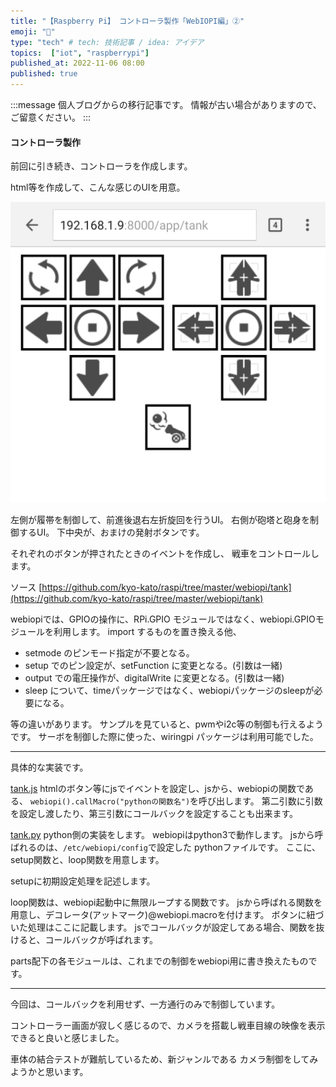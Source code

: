 ```yaml
---
title: "【Raspberry Pi】 コントローラ製作「WebIOPI編」②"
emoji: "🤖"
type: "tech" # tech: 技術記事 / idea: アイデア
topics:  ["iot", "raspberrypi"]
published_at: 2022-11-06 08:00
published: true
---
```

<!-- ブログ移行 articles/2016-11-06-raspi-webiopi-2.md -->

:::message
個人ブログからの移行記事です。
情報が古い場合がありますので、ご留意ください。
:::

#### コントローラ製作

前回に引き続き、コントローラを作成します。

html等を作成して、こんな感じのUIを用意。

![コントローラ](/images/img_webiopi_3.png)

左側が履帯を制御して、前進後退右左折旋回を行うUI。 
右側が砲塔と砲身を制御するUI。 下中央が、おまけの発射ボタンです。

それぞれのボタンが押されたときのイベントを作成し、 戦車をコントロールします。

ソース [https://github.com/kyo-kato/raspi/tree/master/webiopi/tank](https://github.com/kyo-kato/raspi/tree/master/webiopi/tank)

<!--more-->

webiopiでは、GPIOの操作に、RPi.GPIO モジュールではなく、webiopi.GPIOモジュールを利用します。 import するものを置き換える他、

- setmode のピンモード指定が不要となる。
- setup でのピン設定が、setFunction に変更となる。(引数は一緒)
- output での電圧操作が、digitalWrite に変更となる。(引数は一緒)
- sleep について、timeパッケージではなく、webiopiパッケージのsleepが必要になる。

等の違いがあります。
サンプルを見ていると、pwmやi2c等の制御も行えるようです。 
サーボを制御した際に使った、wiringpi パッケージは利用可能でした。

***

具体的な実装です。

[tank.js](https://github.com/kyo-kato/raspi/blob/master/webiopi/tank/js/tank.js) 
htmlのボタン等にjsでイベントを設定し、jsから、webiopiの関数である、 `webiopi().callMacro("pythonの関数名")`を呼び出します。 
第二引数に引数を設定し渡したり、第三引数にコールバックを設定することも出来ます。

[tank.py](https://github.com/kyo-kato/raspi/blob/master/webiopi/tank/tank.py) 
python側の実装をします。
webiopiはpython3で動作します。 
jsから呼ばれるのは、`/etc/webiopi/config`で設定した pythonファイルです。
ここに、setup関数と、loop関数を用意します。 

setupに初期設定処理を記述します。 

loop関数は、webiopi起動中に無限ループする関数です。 
jsから呼ばれる関数を用意し、デコレータ(アットマーク)@webiopi.macroを付けます。 
ボタンに紐づいた処理はここに記載します。
jsでコールバックが設定してある場合、関数を抜けると、コールバックが呼ばれます。

parts配下の各モジュールは、これまでの制御をwebiopi用に書き換えたものです。

***

今回は、コールバックを利用せず、一方通行のみで制御しています。

コントローラー画面が寂しく感じるので、カメラを搭載し戦車目線の映像を表示できると良いと感じました。

車体の結合テストが難航しているため、新ジャンルである カメラ制御をしてみようかと思います。
